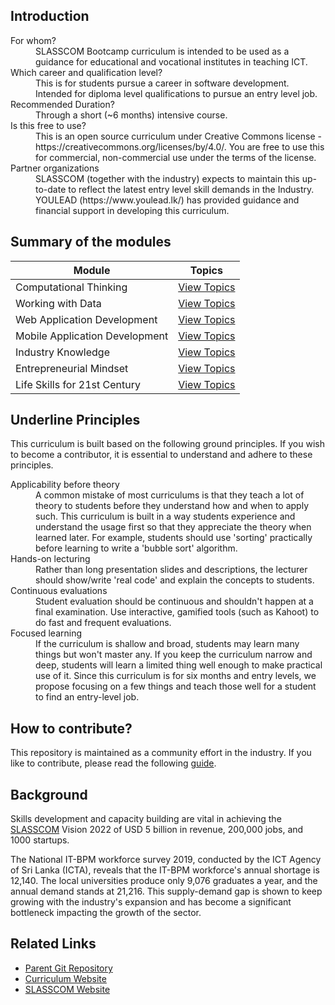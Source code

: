 ## Introduction

<dl>
<dt>For whom?</dt>
<dd>SLASSCOM Bootcamp curriculum is intended to be used as a guidance for educational and vocational institutes in teaching ICT.</dd>
<dt>Which career and qualification level?</dt>
<dd>This is for students pursue a career in software development. Intended for diploma level qualifications to pursue an entry level job.</dd>
<dt>Recommended Duration?</dt>
<dd>Through a short (~6 months) intensive course.</dd>
<dt>Is this free to use?</dt>
<dd>This is an open source curriculum under Creative Commons license - https://creativecommons.org/licenses/by/4.0/. You are free to use this for commercial, non-commercial use under the terms of the license. </dd>
<dt>Partner organizations</dt>
<dd>SLASSCOM (together with the industry) expects to maintain this up-to-date to reflect the latest entry level skill demands in the Industry. YOULEAD (https://www.youlead.lk/) has provided guidance and financial support in developing this curriculum.</dd>
</dl>

## Summary of the modules

| Module                         | Topics                                                    |
| ------------------------------ | --------------------------------------------------------- |
| Computational Thinking         | [View Topics](./computational-thinking/README.md)         |
| Working with Data              | [View Topics](./working-with-data/README.md)              |
| Web Application Development    | [View Topics](./web-application-development/README.md)    |
| Mobile Application Development | [View Topics](./mobile-application-development/README.md) |
| Industry Knowledge             | [View Topics](./industry-knowledge/README.md)             |
| Entrepreneurial Mindset        | [View Topics](./entrepreneurial-mindset/README.md)        |
| Life Skills for 21st Century   | [View Topics](./life-skills/README.md)                    |

## Underline Principles

This curriculum is built based on the following ground principles. If you wish to become a contributor, it is essential to understand and adhere to these principles.

<dl>
<dt>Applicability before theory</dt>
<dd>A common mistake of most curriculums is that they teach a lot of theory to students before they understand how and when to apply such. This curriculum is built in a way students experience and understand the usage first so that they appreciate the theory when learned later. For example, students should use 'sorting' practically before learning to write a 'bubble sort' algorithm.</dd>
<dt>Hands-on lecturing</dt>
<dd>Rather than long presentation slides and descriptions, the lecturer should show/write 'real code' and explain the concepts to students.</dd>
<dt>Continuous evaluations</dt>
<dd>Student evaluation should be continuous and shouldn't happen at a final examination. Use interactive, gamified tools (such as Kahoot) to do fast and frequent evaluations. 
</dd>
<dt>Focused learning</dt>
<dd>If the curriculum is shallow and broad, students may learn many things but won't master any. If you keep the curriculum narrow and deep, students will learn a limited thing well enough to make practical use of it. Since this curriculum is for six months and entry levels, we propose focusing on a few things and teach those well for a student to find an entry-level job.
</dd>
</dl>

## How to contribute?

This repository is maintained as a community effort in the industry. If you like to contribute, please read the following [guide](./CONTRIBUTE.md).

## Background

Skills development and capacity building are vital in achieving the [SLASSCOM](https://slasscom.lk) Vision 2022 of USD 5 billion in revenue, 200,000 jobs, and 1000 startups.

The National IT-BPM workforce survey 2019, conducted by the ICT Agency of Sri Lanka (ICTA), reveals that the IT-BPM workforce's annual shortage is 12,140. The local universities produce only 9,076 graduates a year, and the annual demand stands at 21,216. This supply-demand gap is shown to keep growing with the industry's expansion and has become a significant bottleneck impacting the growth of the sector.

## Related Links

- [Parent Git Repository](https://github.com/SLASSCOM/SLASSCOM-Bootcamp-Curriculum)
- [Curriculum Website](https://slasscom.github.io/SLASSCOM-Bootcamp-Curriculum/)
- [SLASSCOM Website](https://slasscom.lk)
